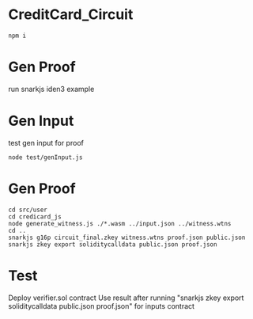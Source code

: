 # CreditCard_Circuit
```
npm i
```
# Gen Proof
run snarkjs iden3 example

# Gen Input 
test gen input for proof
```
node test/genInput.js
```
# Gen Proof
```
cd src/user
cd credicard_js
node generate_witness.js ./*.wasm ../input.json ../witness.wtns
cd ..
snarkjs g16p circuit_final.zkey witness.wtns proof.json public.json
snarkjs zkey export soliditycalldata public.json proof.json
```
# Test
Deploy verifier.sol contract
Use result after running "snarkjs zkey export soliditycalldata public.json proof.json" for inputs contract
